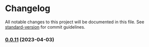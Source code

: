 # Changelog

All notable changes to this project will be documented in this file. See [standard-version](https://github.com/conventional-changelog/standard-version) for commit guidelines.

### [0.0.11](https://github.com/GDSC-Daejin/design-seed/compare/v0.0.3...v0.0.11) (2023-04-03)
